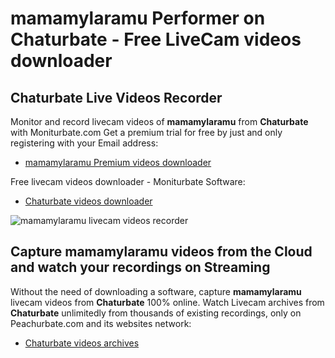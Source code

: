 # mamamylaramu Performer on Chaturbate - Free LiveCam videos downloader

## Chaturbate Live Videos Recorder

Monitor and record livecam videos of **mamamylaramu** from **Chaturbate** with Moniturbate.com
Get a premium trial for free by just and only registering with your Email address:
* [mamamylaramu Premium videos downloader](https://moniturbate.com/request-demo-licence-key.html)

Free livecam videos downloader - Moniturbate Software:
* [Chaturbate videos downloader](https://moniturbate.com/moniturbate-download-software.html)

![mamamylaramu livecam videos recorder](https://peachurnet.com/templates/moniturbate-software.png)


## Capture mamamylaramu videos from the Cloud and watch your recordings on Streaming

Without the need of downloading a software, capture **mamamylaramu** livecam videos from **Chaturbate** 100% online.
Watch Livecam archives from **Chaturbate** unlimitedly from thousands of existing recordings, only on Peachurbate.com and its websites network:
* [Chaturbate videos archives](https://peachurnet.com/)